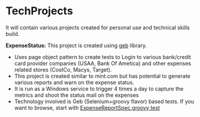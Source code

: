 TechProjects
============

It will contain various projects created for personal use and technical skills build.

<b>ExpenseStatus:</b>
This project is created using <a href="http://www.gebish.org/">geb</a> library. 
<ul>
<li>Uses page object pattern to create tests to Login to various bank/credit card provider companies (USAA, Bank Of Ametica) and other expenses related stores (CostCo, Macys, Target).</li>
<li> This project is created similar to mint.com but has potential to generate various reports and warn on the expense status.</li>
<li> It is run as a Windows service to trigger 4 times a day to capture the metrics and shoot the status mail on the expenses</li>
<li> Technology involved is Geb (Selenium+groovy flavor) based tests. If you want to browse, start with <a href="https://github.com/iWebi/TechProjects/blob/master/ExpensesStatus/src/test/groovy/com/webi/ExpenseReportSpec.groovy">ExpenseReportSpec.groovy test</a></li>
</ul>
